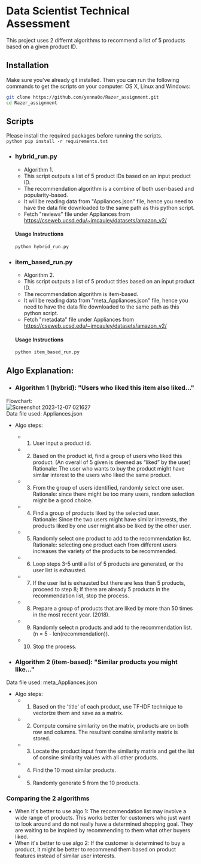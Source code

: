 # Data Scientist Technical Assessment<br>
This project uses 2 differnt algorithms to recommend a list of 5 products based on a given product ID.<br>
## Installation
Make sure you've already git installed. Then you can run the following commands to get the scripts on your computer:
OS X, Linux and Windows:
```bash
git clone https://github.com/yenna0o/Razer_assignment.git
cd Razer_assignment
```
## Scripts
Please install the required packages before running the scripts.<br>
    ```python
    pip install -r requirements.txt
    ```

* ### hybrid_run.py
    - Algorithm 1.
    - This script outputs a list of 5 product IDs based on an input product ID.
    - The recommendation algorithm is a combine of both user-based and popularity-based.
    - It will be reading data from "Appliances.json" file, hence you need to have the data file downloaded to the same path as this python script.
    - Fetch "reviews" file under Appliances from https://cseweb.ucsd.edu/~jmcauley/datasets/amazon_v2/
    #### Usage Instructions
    ```python
    python hybrid_run.py
    ```
* ### item_based_run.py
    - Algorithm 2.
    - This script outputs a list of 5 product titles based on an input product ID.
    - The recommendation algorithm is item-based.
    - It will be reading data from "meta_Appliances.json" file, hence you need to have the data file downloaded to the same path as this python script.
    - Fetch "metadata" file under Appliances from https://cseweb.ucsd.edu/~jmcauley/datasets/amazon_v2/
    #### Usage Instructions
    ```python
    python item_based_run.py
    ```
## Algo Explanation:
* ### Algorithm 1 (hybrid): "Users who liked this item also liked…"<br>
Flowchart:<br>
![Screenshot 2023-12-07 021627](https://github.com/yenna0o/Images-in-readme/assets/98952623/9052fc00-6474-4bc1-a420-1a71cf86bc57)<br>
Data file used: Appliances.json<br>
* Algo steps:
    - 1. User input a product id.<br>
    - 2. Based on the product id, find a group of users who liked this product. (An overall of 5 given is deemed as “liked” by the user)<br>
Rationale: The user who wants to buy the product might have similar interest to the users who liked the same product.<br>
    - 3. From the group of users identified, randomly select one user.<br>
Rationale: since there might be too many users, random selection might be a good choice.<br>
    - 4. Find a group of products liked by the selected user.<br>
Rationale: Since the two users might have similar interests, the products liked by one user might also be liked by the other user.<br>
    - 5. Randomly select one product to add to the recommendation list.<br>
Rationale: selecting one product each from different users increases the variety of the products to be recommended.<br>
    - 6. Loop steps 3-5 until a list of 5 products are generated, or the user list is exhausted.<br>
    - 7. If the user list is exhausted but there are less than 5 products, proceed to step 8; If there are already 5 products in the recommendation list, stop the process.<br>
    - 8. Prepare a group of products that are liked by more than 50 times in the most recent year. (2018).<br>
    - 9. Randomly select n products and add to the recommendation list. (n = 5 - len(recommendation)).<br>
    - 10. Stop the process.<br>

* ### Algorithm 2 (item-based): "Similar products you might like..."<br>
Data file used: meta_Appliances.json<br>
* Algo steps:<br>
    - 1. Based on the 'title' of each product, use TF-IDF technique to vectorize them and save as a matrix.<br>
    - 2. Compute consine similarity on the matrix, products are on both row and columns. The resultant consine similarity matrix is stored.<br>
    - 3. Locate the product input from the similarity matrix and get the list of consine similarity values with all other products.<br>
    - 4. Find the 10 most similar products.<br>
    - 5. Randomly generate 5 from the 10 products.<br>
    
### Comparing the 2 algorithms
* When it's better to use algo 1:
The recommendation list may involve a wide range of products. This works better for customers who just want to look around and do not really have a determined shopping goal. They are waiting to be inspired by recommending to them what other buyers liked.
* When it's better to use algo 2:
If the customer is determined to buy a product, it might be better to recommend them based on product features instead of similar user interests.
